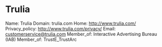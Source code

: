 
# Trulia

Name: Trulia
Domain: trulia.com
Home: http://www.trulia.com/
Privacy_policy: http://www.trulia.com/privacy/
Email: customerservice@trulia.com
Member_of: Interactive Advertising Bureau (IAB)
Member_of: TrustE_TrustArc
